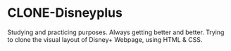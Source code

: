 # CLONE-Disneyplus
Studying and practicing purposes. Always getting better and better. Trying to clone the visual layout of Disney+ Webpage, using HTML &amp; CSS.
